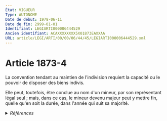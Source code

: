 ```yaml
---
État: VIGUEUR
Type: AUTONOME
Date de début: 1978-06-11
Date de fin: 2999-01-01
Identifiant: LEGIARTI000006444529
Ancien identifiant: ACAXXXXXXXX5X01873EAXXAA
URL: article/LEGI/ARTI/00/00/06/44/45/LEGIARTI000006444529.xml
---
```


<h1>Article 1873-4</h1>

La convention tendant au maintien de l'indivision requiert la capacité ou le
pouvoir de disposer des biens indivis.<br />

Elle peut, toutefois, être conclue au nom d'un mineur, par son représentant
légal seul ; mais, dans ce cas, le mineur devenu majeur peut y mettre fin,
quelle qu'en soit la durée, dans l'année qui suit sa majorité.


<details>
  <summary><em>Références</em></summary>

  <h2>Articles faisant référence à l'article</h2>
  
  <ul>
    <li>
      <a href="https://legal.tricoteuses.fr//redirection/LEGIARTI000006283663?vers=git&vers=legifrance">Loi n° 76-1286 du 31 décembre 1976 relative à l'organisation de l'indivision - article 19 AUTONOME VIGUEUR, en vigueur depuis le 1978-07-01</a> SPEC_APPLI cible
    </li>
    <li>
      <a href="https://legal.tricoteuses.fr//redirection/LEGIARTI000006283653?vers=git&vers=legifrance">Loi n°76-1286 du 31 décembre 1976 RELATIVE A L'ORGANISATION DE L'INDIVISION - article 9 ENTIEREMENT_MODIF</a> CREATION cible
    </li>
    <li>
      <a href="https://legal.tricoteuses.fr//redirection/LEGIARTI000006283667?vers=git&vers=legifrance">Loi n° 78-627 du 10 juin 1978 modifiant diverses dispositions du code civil relatives à l'indivision - article 3 AUTONOME VIGUEUR, en vigueur depuis le 1978-06-11</a> MODIFICATION cible
    </li>
    <li>
      <a href="https://legal.tricoteuses.fr//redirection/LEGIARTI000006283667?vers=git&vers=legifrance">Loi n° 78-627 du 10 juin 1978 modifiant diverses dispositions du code civil relatives à l'indivision - article 3 AUTONOME VIGUEUR, en vigueur depuis le 1978-06-11</a> CITATION source
    </li>
  </ul>
  
  <h2>Textes faisant référence à l'article</h2>
  
  <ul>
    <li>
      <a href="https://legal.tricoteuses.fr//redirection/JORFTEXT000000522255?vers=git&vers=legifrance">Loi n°76-1286 du 31 décembre 1976 RELATIVE A L'ORGANISATION DE L'INDIVISION</a> CODIFICATION cible
    </li>
  </ul>
  
  <h2>Références faites par l'article</h2>
  
  <ul>
    <li>
      1976-12-31 CODIFICATION source <a href="https://legal.tricoteuses.fr//redirection/JORFTEXT000000522255?vers=git&vers=legifrance">Loi n°76-1286 du 31 décembre 1976 RELATIVE A L'ORGANISATION DE L'INDIVISION</a>
    </li>
    <li>
      1976-12-31 SPEC_APPLI source <a href="https://legal.tricoteuses.fr//redirection/LEGIARTI000006283663?vers=git&vers=legifrance">Loi n° 76-1286 du 31 décembre 1976 relative à l'organisation de l'indivision - article 19 AUTONOME VIGUEUR, en vigueur depuis le 1978-07-01</a>
    </li>
    <li>
      1976-12-31 CREATION source <a href="https://legal.tricoteuses.fr//redirection/LEGIARTI000006283653?vers=git&vers=legifrance">Loi n°76-1286 du 31 décembre 1976 RELATIVE A L'ORGANISATION DE L'INDIVISION - article 9 ENTIEREMENT_MODIF</a>
    </li>
    <li>
      1978-06-10 MODIFICATION source <a href="https://legal.tricoteuses.fr//redirection/LEGIARTI000006283667?vers=git&vers=legifrance">Loi n° 78-627 du 10 juin 1978 modifiant diverses dispositions du code civil relatives à l'indivision - article 3 AUTONOME VIGUEUR, en vigueur depuis le 1978-06-11</a>
    </li>
    <li>
      1978-06-10 CITATION cible <a href="https://legal.tricoteuses.fr//redirection/LEGIARTI000006283667?vers=git&vers=legifrance">Loi n° 78-627 du 10 juin 1978 modifiant diverses dispositions du code civil relatives à l'indivision - article 3 AUTONOME VIGUEUR, en vigueur depuis le 1978-06-11</a>
    </li>
  </ul>
</details>
